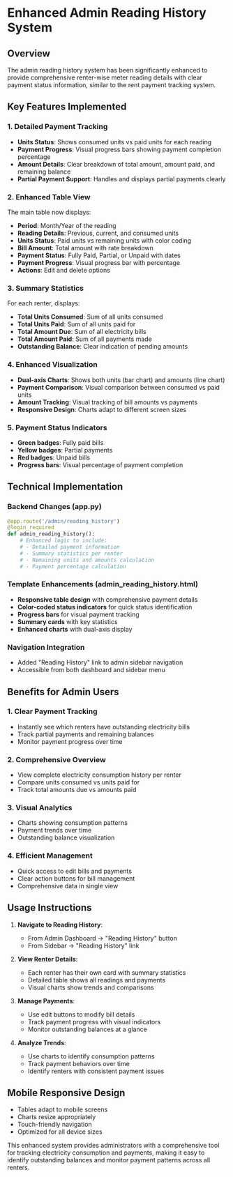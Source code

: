 # Enhanced Admin Reading History System

## Overview

The admin reading history system has been significantly enhanced to provide comprehensive renter-wise meter reading details with clear payment status information, similar to the rent payment tracking system.

## Key Features Implemented

### 1. Detailed Payment Tracking

- **Units Status**: Shows consumed units vs paid units for each reading
- **Payment Progress**: Visual progress bars showing payment completion percentage
- **Amount Details**: Clear breakdown of total amount, amount paid, and remaining balance
- **Partial Payment Support**: Handles and displays partial payments clearly

### 2. Enhanced Table View

The main table now displays:

- **Period**: Month/Year of the reading
- **Reading Details**: Previous, current, and consumed units
- **Units Status**: Paid units vs remaining units with color coding
- **Bill Amount**: Total amount with rate breakdown
- **Payment Status**: Fully Paid, Partial, or Unpaid with dates
- **Payment Progress**: Visual progress bar with percentage
- **Actions**: Edit and delete options

### 3. Summary Statistics

For each renter, displays:

- **Total Units Consumed**: Sum of all units consumed
- **Total Units Paid**: Sum of all units paid for
- **Total Amount Due**: Sum of all electricity bills
- **Total Amount Paid**: Sum of all payments made
- **Outstanding Balance**: Clear indication of pending amounts

### 4. Enhanced Visualization

- **Dual-axis Charts**: Shows both units (bar chart) and amounts (line chart)
- **Payment Comparison**: Visual comparison between consumed vs paid units
- **Amount Tracking**: Visual tracking of bill amounts vs payments
- **Responsive Design**: Charts adapt to different screen sizes

### 5. Payment Status Indicators

- **Green badges**: Fully paid bills
- **Yellow badges**: Partial payments
- **Red badges**: Unpaid bills
- **Progress bars**: Visual percentage of payment completion

## Technical Implementation

### Backend Changes (app.py)

```python
@app.route('/admin/reading_history')
@login_required
def admin_reading_history():
    # Enhanced logic to include:
    # - Detailed payment information
    # - Summary statistics per renter
    # - Remaining units and amounts calculation
    # - Payment percentage calculation
```

### Template Enhancements (admin_reading_history.html)

- **Responsive table design** with comprehensive payment details
- **Color-coded status indicators** for quick status identification
- **Progress bars** for visual payment tracking
- **Summary cards** with key statistics
- **Enhanced charts** with dual-axis display

### Navigation Integration

- Added "Reading History" link to admin sidebar navigation
- Accessible from both dashboard and sidebar menu

## Benefits for Admin Users

### 1. Clear Payment Tracking

- Instantly see which renters have outstanding electricity bills
- Track partial payments and remaining balances
- Monitor payment progress over time

### 2. Comprehensive Overview

- View complete electricity consumption history per renter
- Compare units consumed vs units paid for
- Track total amounts due vs amounts paid

### 3. Visual Analytics

- Charts showing consumption patterns
- Payment trends over time
- Outstanding balance visualization

### 4. Efficient Management

- Quick access to edit bills and payments
- Clear action buttons for bill management
- Comprehensive data in single view

## Usage Instructions

1. **Navigate to Reading History**:

   - From Admin Dashboard → "Reading History" button
   - From Sidebar → "Reading History" link

2. **View Renter Details**:

   - Each renter has their own card with summary statistics
   - Detailed table shows all readings and payments
   - Visual charts show trends and comparisons

3. **Manage Payments**:

   - Use edit buttons to modify bill details
   - Track payment progress with visual indicators
   - Monitor outstanding balances at a glance

4. **Analyze Trends**:
   - Use charts to identify consumption patterns
   - Track payment behaviors over time
   - Identify renters with consistent payment issues

## Mobile Responsive Design

- Tables adapt to mobile screens
- Charts resize appropriately
- Touch-friendly navigation
- Optimized for all device sizes

This enhanced system provides administrators with a comprehensive tool for tracking electricity consumption and payments, making it easy to identify outstanding balances and monitor payment patterns across all renters.
